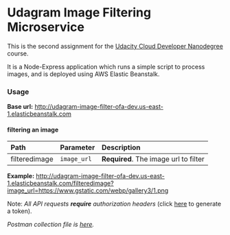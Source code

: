 # Udagram Image Filtering Microservice

This is the second assignment for the [Udacity Cloud Developer Nanodegree](https://www.udacity.com/course/cloud-developer-nanodegree--nd9990) course.

It is a Node-Express application which runs a simple script to process images, and is deployed using AWS Elastic Beanstalk.

### Usage
**Base url:** http://udagram-image-filter-ofa-dev.us-east-1.elasticbeanstalk.com
#### filtering an image
| Path | Parameter | Description |
| :--- | :--- | :--- |
| filteredimage | `image_url` | **Required**. The image url to filter |

**Example:** http://udagram-image-filter-ofa-dev.us-east-1.elasticbeanstalk.com/filteredimage?image_url=https://www.gstatic.com/webp/gallery3/1.png

Note: _All API requests __require__ authorization headers_ (click [here](http://udagram-image-filter-ofa-dev.us-east-1.elasticbeanstalk.com/token) to generate a token).

*Postman collection file is [here](https://github.com/omerfarukakdag/udagram-image-filter/blob/master/cloud-cdnd-c2-final.postman_collection.json).*
